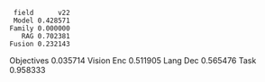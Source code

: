      field      v22
     Model 0.428571
    Family 0.000000
       RAG 0.702381
    Fusion 0.232143
Objectives 0.035714
Vision Enc 0.511905
  Lang Dec 0.565476
      Task 0.958333
